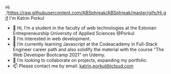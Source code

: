 Hi ,!https://raw.githubusercontent.com/ABSphreak/ABSphreak/master/gifs/Hi.gif I'm Katrin Porkul


- 👋 Hi, I’m a student in the faculty of web technologies at the Estonian Entrepreneurship University of Applied Sciences @Porkul
- 👀 I’m interested in web development.
- 🌱 I’m currently learning Javascript at the Codeacademy in Full-Stack Engineer career path and also solidify the material with the course "The Web Developer Bootcamp 2021" on Udemy. 
- 💞️ I’m looking to collaborate on projects, expanding my portfolio.
- 📫 Please contact me by email: katrin.porkul@icloud.com
